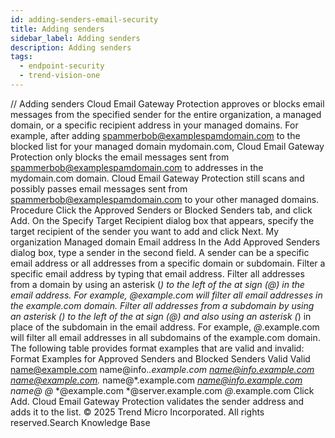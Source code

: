 ```yaml
---
id: adding-senders-email-security
title: Adding senders
sidebar_label: Adding senders
description: Adding senders
tags:
  - endpoint-security
  - trend-vision-one
---
```


/*<![CDATA[*/ $('#title').html($('meta[name=map-description]').attr('content')); /*]]>*/ Adding senders Cloud Email Gateway Protection approves or blocks email messages from the specified sender for the entire organization, a managed domain, or a specific recipient address in your managed domains. For example, after adding spammerbob@examplespamdomain.com to the blocked list for your managed domain mydomain.com, Cloud Email Gateway Protection only blocks the email messages sent from spammerbob@examplespamdomain.com to addresses in the mydomain.com domain. Cloud Email Gateway Protection still scans and possibly passes email messages sent from spammerbob@examplespamdomain.com to your other managed domains. Procedure Click the Approved Senders or Blocked Senders tab, and click Add. On the Specify Target Recipient dialog box that appears, specify the target recipient of the sender you want to add and click Next. My organization Managed domain Email address In the Add Approved Senders dialog box, type a sender in the second field. A sender can be a specific email address or all addresses from a specific domain or subdomain. Filter a specific email address by typing that email address. Filter all addresses from a domain by using an asterisk (*) to the left of the at sign (@) in the email address. For example, *@example.com will filter all email addresses in the example.com domain. Filter all addresses from a subdomain by using an asterisk (*) to the left of the at sign (@) and also using an asterisk (*) in place of the subdomain in the email address. For example, *@*.example.com will filter all email addresses in all subdomains of the example.com domain. The following table provides format examples that are valid and invalid: Format Examples for Approved Senders and Blocked Senders Valid Valid name@example.com name@info.*.example.com name@info.example.com name@example.com.* name@*.example.com *name@info.example.com name@* *@* *@example.com *@server.example.com *@*.example.com Click Add. Cloud Email Gateway Protection validates the sender address and adds it to the list. © 2025 Trend Micro Incorporated. All rights reserved.Search Knowledge Base